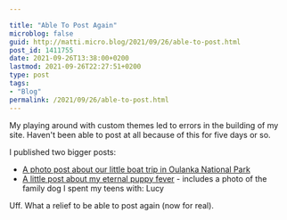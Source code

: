 ```yaml
---

title: "Able To Post Again"
microblog: false
guid: http://matti.micro.blog/2021/09/26/able-to-post.html
post_id: 1411755
date: 2021-09-26T13:38:00+0200
lastmod: 2021-09-26T22:27:51+0200
type: post
tags:
- "Blog"
permalink: /2021/09/26/able-to-post.html
---
```

My playing around with custom themes led to errors in the building of my site. Haven't been able to post at all because of this for five days or so.

I published two bigger posts:

- [A photo post about our little boat trip in Oulanka National Park](/2021/09/22/a-little-boat.html)
- [A little post about my eternal puppy fever](/2021/09/23/puppy-fever.html) - includes a photo of the family dog I spent my teens with: Lucy

Uff. What a relief to be able to post again (now for real).
